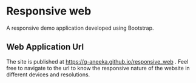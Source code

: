 # Responsive web
A responsive demo application developed using Bootstrap.

## Web Application Url
The site is published at https://g-aneeka.github.io/responsive_web .
Feel free to navigate to the url to know the responsive nature of the website in different devices and resolutions.
